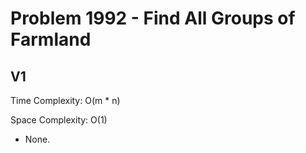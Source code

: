 # Problem 1992 - Find All Groups of Farmland

## V1

Time Complexity: O(m * n)

Space Complexity: O(1)

- None.
